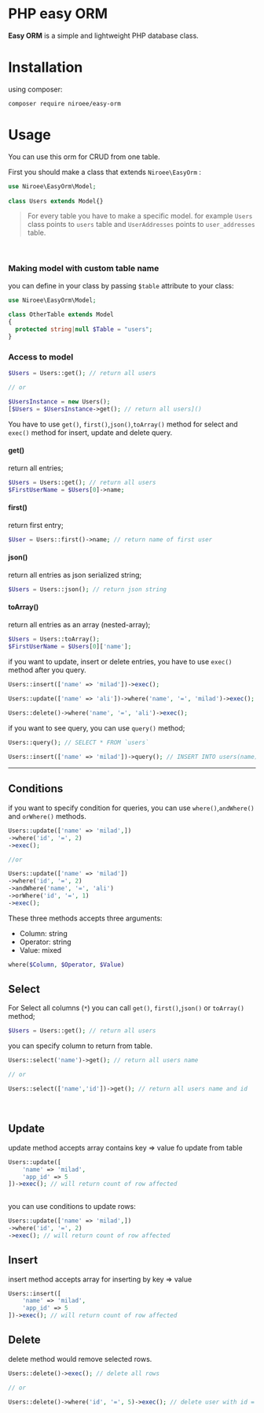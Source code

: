 # PHP easy ORM

**Easy ORM** is a simple and lightweight PHP database class.

# Installation

using composer:
```
composer require niroee/easy-orm
```


# Usage

You can use this orm for CRUD from one table.

First you should make a class that extends `Niroee\EasyOrm` :

```php
use Niroee\EasyOrm\Model;  
  
class Users extends Model{}
```

> For every table you have to make a specific model. for example `Users` class points to `users` table and `UserAddresses` points to `user_addresses` table.

<br>

### Making model with custom table name

you can define in your class by passing `$table` attribute to your class:

```php
use Niroee\EasyOrm\Model;  
  
class OtherTable extends Model  
{  
  protected string|null $Table = "users";  
}
```

### Access to model

```php
$Users = Users::get(); // return all users

// or

$UsersInstance = new Users();
[$Users = $UsersInstance->get(); // return all users]()
```

You have to use `get()`, `first()`,`json()`,`toArray()` method for select and `exec()` method for insert, update and delete query.

#### get()

return all entries;

```php
$Users = Users::get(); // return all users
$FirstUserName = $Users[0]->name;
```

#### first()

return first entry;

```php
$User = Users::first()->name; // return name of first user
```

#### json()

return all entries as json serialized string;

```php
$Users = Users::json(); // return json string
```

#### toArray()

return all entries as an array (nested-array);

```php
$Users = Users::toArray();
$FirstUserName = $Users[0]['name'];
```

if you want to update, insert or delete entries, you have to use `exec()` method after you query.

```php
Users::insert(['name' => 'milad'])->exec(); 

Users::update(['name' => 'ali'])->where('name', '=', 'milad')->exec();
 
Users::delete()->where('name', '=', 'ali')->exec();
```

if you want to see query, you can use `query()` method;

```php
Users::query(); // SELECT * FROM `users`

Users::insert(['name' => 'milad'])->query(); // INSERT INTO users(name) VALUES(?)
```

<hr>

## Conditions

if you want to specify condition for queries, you can use `where()`,`andWhere()` and `orWhere()` methods.

```php
Users::update(['name' => 'milad',])
->where('id', '=', 2)
->exec();

//or

Users::update(['name' => 'milad'])
->where('id', '=', 2)
->andWhere('name', '=', 'ali')
->orWhere('id', '=', 1)
->exec();
```

These three methods accepts three arguments:

* Column: string
* Operator: string
* Value: mixed

```php
where($Column, $Operator, $Value)
````

## Select

For Select all columns (`*`) you can call  `get()`, `first()`,`json()` or `toArray()` method;

```php
$Users = Users::get(); // return all users
```

you can specify column to return from table.

```php
Users::select('name')->get(); // return all users name

// or

Users::select(['name','id'])->get(); // return all users name and id
```

<br>

## Update

update method accepts array contains key => value fo update from table

```php
Users::update([
    'name' => 'milad',
    'app_id' => 5
])->exec(); // will return count of row affected
   
```

you can use conditions to update rows:

```php
Users::update(['name' => 'milad',])
->where('id', '=', 2)
->exec(); // will return count of row affected
```

## Insert

insert method accepts array for inserting by key => value

```php
Users::insert([
    'name' => 'milad',
    'app_id' => 5
])->exec(); // will return count of row affected
```

## Delete

delete method would remove selected rows.

```php
Users::delete()->exec(); // delete all rows

// or

Users::delete()->where('id', '=', 5)->exec(); // delete user with id = 5
```

